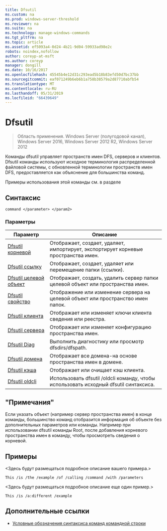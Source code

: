```yaml
---
title: Dfsutil
ms.custom: na
ms.prod: windows-server-threshold
ms.reviewer: na
ms.suite: na
ms.technology: manage-windows-commands
ms.tgt_pltfrm: na
ms.topic: article
ms.assetid: ef5093a4-0d24-4b21-9d04-59933ad98e2c
robots: noindex,nofollow
author: coreyp-at-msft
ms.author: coreyp
manager: dongill
ms.date: 10/16/2017
ms.openlocfilehash: 45545b4e12d31c293ead5b18b83efd50d7bc37bb
ms.sourcegitcommit: eaf071249b6eb6b1a758b38579a2d87710abfb54
ms.translationtype: MT
ms.contentlocale: ru-RU
ms.lasthandoff: 05/31/2019
ms.locfileid: "66439649"
---
```

# <a name="dfsutil"></a>Dfsutil

>Область применения. Windows Server (полугодовой канал), Windows Server 2016, Windows Server 2012 R2, Windows Server 2012

Команды dfsutil управляет пространств имен DFS, серверов и клиентов. Dfsutil команды используют исходное терминология распределенной файловой системы, с обновленной терминологии пространств имен DFS, предоставляется как объяснение для большинства команд.

Примеры использования этой команды см. в разделе 

## <a name="syntax"></a>Синтаксис

```
command </parameter> </param2>
```

### <a name="parameters"></a>Параметры

|Параметр|Описание|
|-------|--------|
|[Dfsutil корневой](dfsutil-root.md)|Отображает, создает, удаляет, импортирует, экспортирует корневые пространства имен.|
|[Dfsutil ссылку](dfsutil-link.md)|Отображает, создает, удаляет или перемещение папки \(ссылки\).|
|[Dfsutil целевой объект](dfsutil-target.md)|Отображает, создать, удалить сервер папки целевой объект или пространства имен.|
|[Dfsutil свойство](dfsutil-property.md)|Отображение или изменение сервера на целевой объект или пространство имен папок.|
|[Dfsutil клиента](dfsutil-client.md)|Отображает или изменяет ключи клиента сведения или реестра.|
|[Dfsutil сервера](dfsutil-server.md)|Отображает или изменяет конфигурацию пространства имен.|
|[Dfsutil Diag](dfsutil-diag.md)|Выполнить диагностику или просмотр dfsdirs\/dfspath.|
|[Dfsutil домена](dfsutil-domain.md)|Отображает все домена\-на основе пространства имен в домене.|
|[Dfsutil кэша](dfsutil-cache.md)|Отображает или очищает кэш клиента.|
|[Dfsutil oldcli](dfsutil-oldcli.md)|Использовать dfsutil \/oldcli команду, чтобы использовать исходный dfsutil синтаксиса.|

## <a name="remarks-optional-section"></a>"Примечания" <optional section>
Если указать объект \(например сервер пространства имен\) в конце команды, большинство команд отобразится информация об объекте без дополнительных параметров или команды. Например при использовании dfsutil команды Root, после добавления корневого пространства имен в команду, чтобы просмотреть сведения о корневой.

## <a name="BKMK_Examples"></a>Примеры
&lt;Здесь будут размещаться подробное описание вашего примера.&gt;

```
This /is /the /example /of /calling /command /with /parameters
```

&lt;Здесь будут размещаться подробное описание еще один пример.&gt;

```
This /is /a:different /example
```

## <a name="additional-references"></a>Дополнительные ссылки

-   [Условные обозначения синтаксиса команд командной строки](command-line-syntax-key.md)


